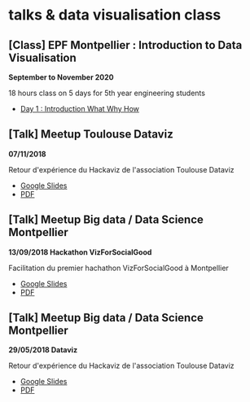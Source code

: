 # talks & data visualisation class

## [Class] EPF Montpellier : Introduction to Data Visualisation
**September to November 2020**

18 hours class on 5 days for 5th year engineering students

 * [Day 1 : Introduction What Why How]()

## [Talk] Meetup Toulouse Dataviz
**07/11/2018**

Retour d'expérience du Hackaviz de l'association Toulouse Dataviz

* [Google Slides](https://docs.google.com/presentation/d/1BDr8sy1f5Qo-wE2DJevhYdkOqzvyjYOQY0GLRTdQJu0/edit?usp=sharing)
* [PDF](https://github.com/emaulandi/talks/blob/master/MeetupDatavizToulouse_Dataviz_7_11_8_processus%20dataviz.pdf)

## [Talk] Meetup Big data / Data Science Montpellier
**13/09/2018 Hackathon VizForSocialGood**

Facilitation du premier hachathon VizForSocialGood à Montpellier
* [Google Slides](https://docs.google.com/presentation/d/1Y5tYAOOjAo8_Ihr83ecYusuhD-oEDUpodQcgH6rhe2U/edit?usp=sharing)
* [PDF](https://github.com/emaulandi/talks/blob/master/MeetupBigdataDatascienceMtp_Dataviz_13-09-18_hackaviz.pdf)


## [Talk] Meetup Big data / Data Science Montpellier
**29/05/2018 Dataviz**

Retour d'expérience du Hackaviz de l'association Toulouse Dataviz
* [Google Slides](https://docs.google.com/presentation/d/1M0Mq8DeUh9LdkdD0rr1ibkvtLjm0ZxbqQnxDV6oqcRc/edit?usp=sharing)
* [PDF](https://github.com/emaulandi/talks/blob/master/MeetupBigdataDatascienceMtp_Dataviz_29-05-18_datavizenaction.pdf)

